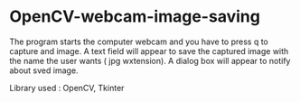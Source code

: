 # OpenCV-webcam-image-saving
The program starts the computer webcam and you have to press q to capture and image.
A text field will appear to save the captured image with the name the user wants ( jpg wxtension).
A dialog box will appear to notify about sved image.

Library used : OpenCV, Tkinter
